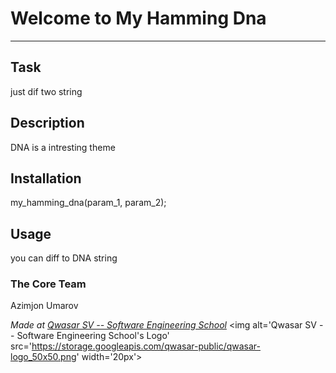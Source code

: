 # Welcome to My Hamming Dna
***

## Task
just dif two string

## Description
DNA is a intresting theme

## Installation
my_hamming_dna(param_1, param_2);

## Usage
you can diff to DNA string

### The Core Team
Azimjon Umarov

<span><i>Made at <a href='https://qwasar.io'>Qwasar SV -- Software Engineering School</a></i></span>
<span><img alt='Qwasar SV -- Software Engineering School's Logo' src='https://storage.googleapis.com/qwasar-public/qwasar-logo_50x50.png' width='20px'></span>
